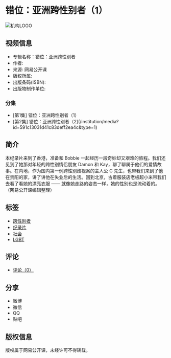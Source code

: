 # 错位：亚洲跨性别者（1）

![机构LOGO](http://image.yuntu.io/cover/1138/2503/1501229847994.jpg)

## 视频信息
- 专辑名称：错位：亚洲跨性别者
- 作者: 
- 来源: 网易公开课
- 版权所属: 
- 出版条码(ISBN): 
- 出版物制作单位: 

### 分集
- [第1集] 错位：亚洲跨性别者（1）
- [第2集] 错位：亚洲跨性别者（2](/institution/media?id=591c13031d41c83deff2ea4c&type=1)

## 简介
本纪录片来到了香港，准备和 Bobbie 一起经历一段奇妙却又艰难的旅程。我们还见到了她那对年轻的跨性别情侣朋友 Damon 和 Kay，聊了聊属于他们的爱情故事。在内地，作为国内第一例跨性别歧视案的主人公 C 先生，也带我们来到了他在贵阳的家，讲了讲他在失业后的生活。回到北京，古着服装店老板超小米带我们去看了看她的漂亮衣服 —— 就像她走路的姿态一样，她的性别也是流动着的。（网易公开课编辑整理）

## 标签
- [跨性别者](#)
- [纪录片](#)
- [社会](#)
- [LGBT](#)

## 评论
- [评论（0）](#comments)

## 分享
- 微博
- 微信
- QQ
- 贴吧

## 版权信息
版权属于网易公开课，未经许可不得转载。
<!-- tcd_original_link http://202.116.174.104/institution/media?id=591c13031d41c83deff2ea4b&type=1 -->
